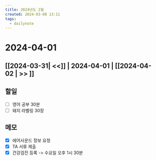 ```yaml
---
title: 2024년도 2월
created: 2024-03-08 13:11
tags:
  - dailynote
---
```

# 2024-04-01
## [[2024-03-31| <<]] | 2024-04-01 | [[2024-04-02 | >> ]]

## 할일
- [ ] 영어 공부 30분
- [ ] 돼지 라벨링 30장
## 메모
- [x] 에어사운드 정보 요청
- [x] TA 서류 제출
- [x] 건강검진 등록 -> 수요일 오후 1시 30분

